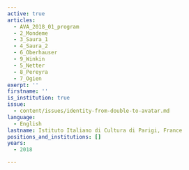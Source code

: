 ```yaml
---
active: true
articles:
  - AVA_2018_01_program
  - 2_Mondeme
  - 3_Saura_1
  - 4_Saura_2
  - 6_Oberhauser
  - 9_Winkin
  - 5_Netter
  - 8_Pereyra
  - 7_Ogien
exerpt: ''
firstname: ''
is_institution: true
issue:
  - content/issues/identity-from-double-to-avatar.md
language:
  - English
lastname: Istituto Italiano di Cultura di Parigi, France
positions_and_institutions: []
years:
  - 2018

---
```

